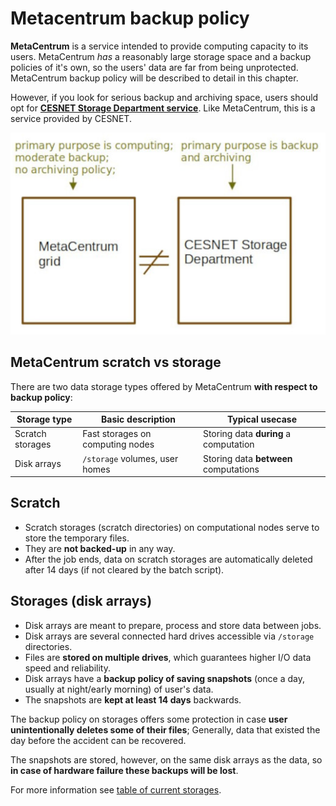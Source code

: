 # Metacentrum backup policy

**MetaCentrum** is a service intended to provide computing capacity to its users. MetaCentrum *has* a reasonably large storage space and a backup policies of it's own, so the users' data are far from being unprotected. MetaCentrum backup policy will be described to detail in this chapter.

However, if you look for serious backup and archiving space, users should opt for **[CESNET Storage Department service](https://du.cesnet.cz/en/start)**. Like MetaCentrum, this is a service provided by CESNET.

![pic](../../data/metacentrum-backup/metacentrum-du-diff.jpg)

## MetaCentrum scratch vs storage

There are two data storage types offered by MetaCentrum **with respect to backup policy**:

| Storage type 	 | Basic description | Typical usecase| 
|----------------|-------------------|----------------|
| Scratch storages | Fast storages on computing nodes | Storing data **during** a computation |
| Disk arrays | `/storage` volumes, user homes | Storing data **between** computations |

## Scratch

- Scratch storages (scratch directories) on computational nodes serve to store the temporary files. 
- They are **not backed-up** in any way.
- After the job ends, data on scratch storages are automatically deleted after 14 days (if not cleared by the batch script).

## Storages (disk arrays)

- Disk arrays are meant to prepare, process and store data between jobs.
- Disk arrays are several connected hard drives accessible via `/storage` directories.
- Files are **stored on multiple drives**, which guarantees higher I/O data speed and reliability.
- Disk arrays have a **backup policy of saving snapshots** (once a day, usually at night/early morning) of user's data.
- The snapshots are **kept at least 14 days** backwards.

The backup policy on storages offers some protection in case **user unintentionally deletes some of their files**; Generally, data that existed the day before the accident can be recovered. 

The snapshots are stored, however, on the same disk arrays as the data, so **in case of hardware failure these backups will be lost**. 

For more information see [table of current storages](../../computing/storages).










